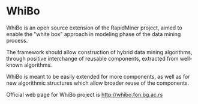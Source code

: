 WhiBo
=======

WhiBo is an open source extension of the RapidMiner project, aimed to enable the "white box" approach in modeling phase of the data mining process.

The framework should allow construction of hybrid data mining algorithms, through positive interchange of reusable components, extracted from well-known algorithms.

WhiBo is meant to be easily extended for more components, as well as for new algorithmic structures which allow broader reuse of the components. 

Official web page for WhiBo project is http://whibo.fon.bg.ac.rs